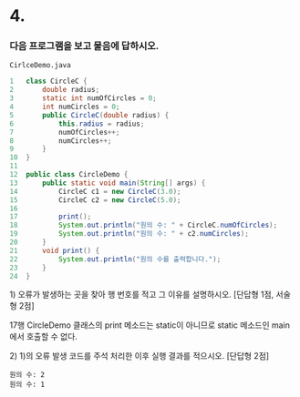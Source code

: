 # 4.

### 다음 프로그램을 보고 물음에 답하시오.

`CirlceDemo.java`

```java
1   class CircleC {
2       double radius;
3       static int numOfCircles = 0;
4       int numCircles = 0;
5       public CircleC(double radius) {
6           this.radius = radius;
7           numOfCircles++;
8           numCircles++;
9       }
10  }
11
12  public class CircleDemo {
13      public static void main(String[] args) {
14          CircleC c1 = new CircleC(3.0);
15          CircleC c2 = new CircleC(5.0);
16
17          print();
18          System.out.println("원의 수: " + CircleC.numOfCircles);
19          System.out.println("원의 수: " + c2.numCircles);
20      }
21      void print() {
22          System.out.println("원의 수를 출력합니다.");
23      }
24  }
```

1\) 오류가 발생하는 곳을 찾아 행 번호를 적고 그 이유를 설명하시오. [단답형 1점, 서술형 2점]

17행
CircleDemo 클래스의 print 메소드는 static이 아니므로 static 메소드인 main에서 호출할 수 없다.

2\) 1)의 오류 발생 코드를 주석 처리한 이후 실행 결과를 적으시오. [단답형 2점]

```
원의 수: 2
원의 수: 1
```
